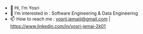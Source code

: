 - 👋 Hi, I’m Yosri
- 👀 I’m interested in : Software Engineering & Data Engineering
- 📫 How to reach me : yosrii.jemaiii@gmail.com | https://www.linkedin.com/in/yosri-jemai-2k01

<!---
Yosri-Jemai/Yosri-Jemai is a ✨ special ✨ repository because its `README.md` (this file) appears on your GitHub profile.
You can click the Preview link to take a look at your changes.
--->
